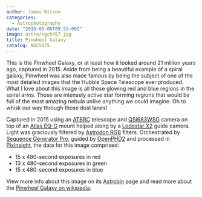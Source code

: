 ```yaml
---
author: James Wilson
categories:
  - Astrophotography
date: "2018-05-06T09:55:00Z"
image: astro/ngc5457.jpg
title: Pinwheel Galaxy
catalog: NGC5475
---
```


This is the Pinwheel Galaxy, or at least how it looked around 21 million years ago, captured in 2015. Aside from being a beautiful example of a spiral galaxy, Pinwheel was also made famous by being the subject of one of the most detailed images that the Hubble Space Telescope ever produced. What I love about this image is all those glowing red and blue regions in the spiral arms. Those are intensely active star forming regions that would be full of the most amazing nebula unlike anything we could imagine. Oh to whisk our way through those dust lanes!

Captured in 2015 using an [AT8RC](https://optcorp.com/products/tpo-8-carbon-fiber-f-8-ritchey-cretien-reflecting-ota-telescope) telescope and [QSI683WSG](https://optcorp.com/products/qsi-683wsg-mono-ccd-camera-mechanical-shutter-8-position-cfw-igp-with-c-thread) camera on top of an [Atlas EQ-G](https://optcorp.com/products/orion-atlas-eq-g-computerized-goto-mount) mount helped along by a [Lodestar X2](https://optcorp.com/products/sx-lodestar-x2) guide camera. Light was graciously filtered by [Astrodon RGB](https://optcorp.com/search?q=astrodon+lrgb) filters. Orchestrated by [Sequence Generator Pro](https://mainsequencesoftware.com), guided by [OpenPHD2](https://openphdguiding.org) and processed in [PixInsight](https://pixinsight.com), the data for this image comprised:

- 15 x 480-second exposures in red
- 13 x 480-second exposures in green
- 15 x 480-second exposures in blue

View more info about this image on its [Astrobin](https://www.astrobin.com/345340/0/) page and read more about the [Pinwheel Galaxy on wikipedia](https://en.wikipedia.org/wiki/Pinwheel_Galaxy).
